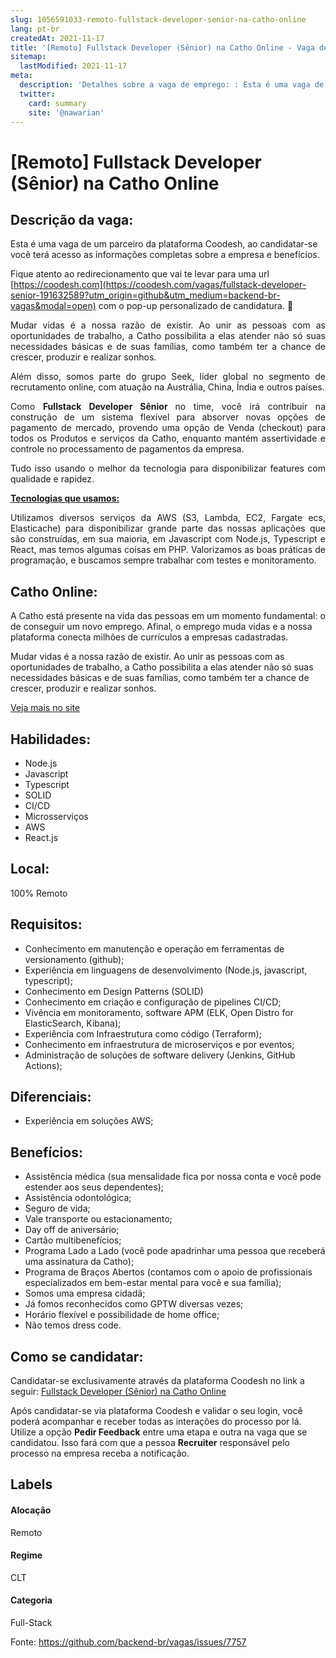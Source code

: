 ```yaml
---
slug: 1056591033-remoto-fullstack-developer-senior-na-catho-online
lang: pt-br
createdAt: 2021-11-17
title: '[Remoto] Fullstack Developer (Sênior) na Catho Online - Vaga de Emprego'
sitemap:
  lastModified: 2021-11-17
meta:
  description: 'Detalhes sobre a vaga de emprego: : Esta é uma vaga de um parceiro da plataforma Coodesh, ao candidatar-se você terá acesso as informações completas sobre a empresa e benefícios.  Fique atento ao redirecionamento que vai te levar para uma url [https://coodesh.com](https://coodesh.com/vagas/fullstack-developer-senior-191632589?utm_origin=github&utm_medium=backend-br-vagas&modal=open) com o pop-up personalizado de candidatura. 👋 <p style="text-align:justify;"><span style="font-size: 14px;">Mudar vidas é a nossa razão de existir. Ao unir as pessoas com as oportunidades de trabalho, a Catho possibilita a elas atender não só suas necessidades básicas e de suas famílias, como também ter a chance de crescer, produzir e realizar sonhos. </span></p> <p style="text-align:justify;"><span style="font-size: 14px;">Além disso, somos parte do grupo Seek, líder global no segmento de recrutamento online, com atuação na Austrália, China, Índia e outros países. </span></p> <p style="text-align:justify;"><span style="font-size: 14px;">Como <strong>Fullstack Developer Sênior </strong>no time, você irá contribuir na construção de um sistema flexível para absorver novas opções de pagamento de mercado, provendo uma opção de Venda (checkout) para todos os Produtos e serviços da Catho, enquanto mantém assertividade e controle no processamento de pagamentos da empresa.</span></p> <p style="text-align:justify;"><span style="font-size: 14px;">Tudo isso usando o melhor da tecnologia para disponibilizar features com qualidade e rapidez. </span></p> <p style="text-align:justify;"><span style="font-size: 14px;"><strong><ins>Tecnologias que usamos:</ins></strong></span></p> <p style="text-align:justify;"><span style="font-size: 14px;">Utilizamos diversos serviços da AWS (S3, Lambda, EC2, Fargate ecs, Elasticache) para disponibilizar grande parte das nossas aplicações que são construídas, em sua maioria, em Javascript com Node.js, Typescript e React, mas temos algumas coisas em PHP. Valorizamos as boas práticas de programação, e buscamos sempre trabalhar com testes e monitoramento.</span></p>'
  twitter:
    card: summary
    site: '@nawarian'
---
```


# [Remoto] Fullstack Developer (Sênior) na Catho Online

## Descrição da vaga: 
Esta é uma vaga de um parceiro da plataforma Coodesh, ao candidatar-se você terá acesso as informações completas sobre a empresa e benefícios.


Fique atento ao redirecionamento que vai te levar para uma url [https://coodesh.com](https://coodesh.com/vagas/fullstack-developer-senior-191632589?utm_origin=github&utm_medium=backend-br-vagas&modal=open) com o pop-up personalizado de candidatura. 👋
<p style="text-align:justify;"><span style="font-size: 14px;">Mudar vidas é a nossa razão de existir. Ao unir as pessoas com as oportunidades de trabalho, a Catho possibilita a elas atender não só suas necessidades básicas e de suas famílias, como também ter a chance de crescer, produzir e realizar sonhos.  </span></p>
<p style="text-align:justify;"><span style="font-size: 14px;">Além disso, somos parte do grupo Seek, líder global no segmento de recrutamento online, com atuação na Austrália, China, Índia e outros países. </span></p>
<p style="text-align:justify;"><span style="font-size: 14px;">Como <strong>Fullstack Developer Sênior </strong>no time, você irá contribuir na construção de um sistema flexível para absorver novas opções de pagamento de mercado, provendo uma opção de Venda (checkout) para todos os Produtos e serviços da Catho, enquanto mantém assertividade e controle no processamento de pagamentos da empresa.</span></p>
<p style="text-align:justify;"><span style="font-size: 14px;">Tudo isso usando o melhor da tecnologia para disponibilizar features com qualidade e rapidez. </span></p>
<p style="text-align:justify;"><span style="font-size: 14px;"><strong><ins>Tecnologias que usamos:</ins></strong></span></p>
<p style="text-align:justify;"><span style="font-size: 14px;">Utilizamos diversos serviços da  AWS (S3, Lambda, EC2, Fargate ecs, Elasticache)  para disponibilizar grande parte das nossas aplicações que são construídas, em sua maioria, em Javascript com Node.js, Typescript e React, mas temos algumas coisas em PHP.  Valorizamos as boas práticas de programação, e buscamos sempre trabalhar com testes e monitoramento.</span></p>

## Catho Online: 
 <p>A Catho está presente na vida das pessoas em um momento fundamental: o de conseguir um novo emprego. Afinal, o emprego muda vidas e a nossa plataforma conecta milhões de currículos a empresas cadastradas.&nbsp;</p>
<p>Mudar vidas é a nossa razão de existir. Ao unir as pessoas com as oportunidades de trabalho, a Catho possibilita a elas atender não só suas necessidades básicas e de suas famílias, como também ter a chance de crescer, produzir e realizar sonhos.&nbsp;</p><a href='https://coodesh.com/empresas/catho-online'>Veja mais no site</a>

 ## Habilidades: 
 - Node.js 
- Javascript 
- Typescript 
- SOLID 
- CI/CD 
- Microsserviços 
- AWS 
- React.js
## Local: 
 100% Remoto
## Requisitos: 
 - Conhecimento em manutenção e operação em ferramentas de versionamento (github); 
- Experiência em linguagens de desenvolvimento (Node.js, javascript, typescript); 
-  Conhecimento em Design Patterns (SOLID) 
- Conhecimento em criação e configuração de pipelines CI/CD; 
- Vivência em monitoramento, software APM (ELK, Open Distro for ElasticSearch, Kibana); 
- Experiência com Infraestrutura como código (Terraform); 
- Conhecimento em infraestrutura de microserviços e por eventos; 
- Administração de soluções de software delivery (Jenkins, GitHub Actions);
## Diferenciais: 
 - Experiência em soluções AWS;
## Benefícios: 
 - Assistência médica (sua mensalidade fica por nossa conta e você pode estender aos seus dependentes); 
- Assistência odontológica; 
- Seguro de vida; 
- Vale transporte ou estacionamento; 
- Day off de aniversário; 
- Cartão multibenefícios; 
- Programa Lado a Lado (você pode apadrinhar uma pessoa que receberá uma assinatura da Catho); 
- Programa de Braços Abertos (contamos com o apoio de profissionais especializados em bem-estar mental para você e sua família); 
- Somos uma empresa cidadã; 
- Já fomos reconhecidos como GPTW diversas vezes; 
- Horário flexível e possibilidade de home office; 
- Não temos dress code.
## Como se candidatar:
Candidatar-se exclusivamente através da plataforma Coodesh no link a seguir: [Fullstack Developer (Sênior) na Catho Online](https://coodesh.com/vagas/fullstack-developer-senior-191632589?utm_origin=github&utm_medium=backend-br-vagas&modal=open)


Após candidatar-se via plataforma Coodesh e validar o seu login, você poderá acompanhar e receber todas as interações do processo por lá. Utilize a opção **Pedir Feedback** entre uma etapa e outra na vaga que se candidatou. Isso fará com que a pessoa **Recruiter** responsável pelo processo na empresa receba a notificação.
## Labels
#### Alocação
Remoto
#### Regime
CLT
#### Categoria
Full-Stack

Fonte: https://github.com/backend-br/vagas/issues/7757